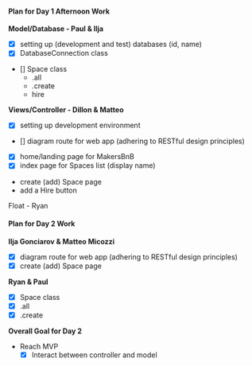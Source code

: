 #### Plan for Day 1 Afternoon Work

**Model/Database - Paul & Ilja**

- [x] setting up (development and test) databases (id, name)
- [x] DatabaseConnection class
- [] Space class
  - .all
  - .create
  - hire

**Views/Controller - Dillon & Matteo**

- [x] setting up development environment
- [] diagram route for web app (adhering to RESTful design principles)
- [x] home/landing page for MakersBnB
- [x] index page for Spaces list (display name)
- create (add) Space page
- add a Hire button

Float - Ryan

#### Plan for Day 2 Work

**Ilja Gonciarov & Matteo Micozzi**
- [X] diagram route for web app (adhering to RESTful design principles)
- [X] create (add) Space page

**Ryan & Paul**
- [X] Space class
 - [X] .all
 - [X] .create

**Overall Goal for Day 2**
- Reach MVP
  - [X] Interact between controller and model
